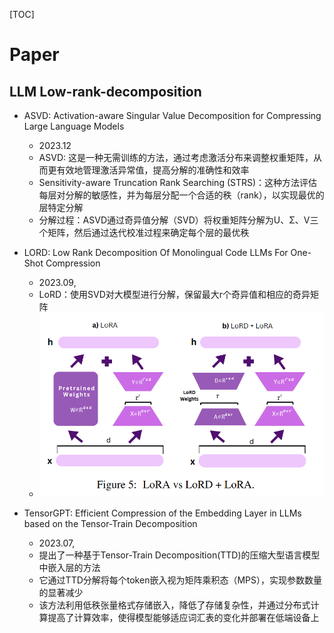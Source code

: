 [TOC]



# Paper

## LLM Low-rank-decomposition

- ASVD: Activation-aware Singular Value Decomposition for Compressing Large Language Models
  - 2023.12
  - ASVD: 这是一种无需训练的方法，通过考虑激活分布来调整权重矩阵，从而更有效地管理激活异常值，提高分解的准确性和效率
  - Sensitivity-aware Truncation Rank Searching (STRS)：这种方法评估每层对分解的敏感性，并为每层分配一个合适的秩（rank），以实现最优的层特定分解
  - 分解过程：ASVD通过奇异值分解（SVD）将权重矩阵分解为U、Σ、V三个矩阵，然后通过迭代校准过程来确定每个层的最优秩

- LORD: Low Rank Decomposition Of Monolingual Code LLMs For One-Shot Compression
  - 2023.09, 
  - LoRD：使用SVD对大模型进行分解，保留最大r个奇异值和相应的奇异矩阵
  - ![framework](./assets/LoRD.png)

- TensorGPT: Efficient Compression of the Embedding Layer in LLMs based on the Tensor-Train Decomposition
  - 2023.07,
  - 提出了一种基于Tensor-Train Decomposition(TTD)的压缩大型语言模型中嵌入层的方法
  - 它通过TTD分解将每个token嵌入视为矩阵乘积态（MPS），实现参数数量的显著减少
  - 该方法利用低秩张量格式存储嵌入，降低了存储复杂性，并通过分布式计算提高了计算效率，使得模型能够适应词汇表的变化并部署在低端设备上